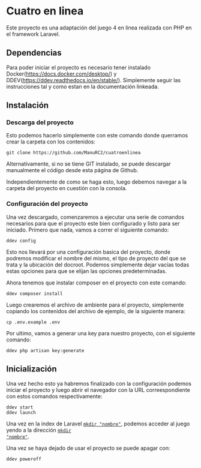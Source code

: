 # Cuatro en linea

Este proyecto es una adaptación del juego 4 en linea realizada con PHP en el framework Laravel.

## Dependencias

Para poder iniciar el proyecto es necesario tener instalado Docker(https://docs.docker.com/desktop/) y DDEV(https://ddev.readthedocs.io/en/stable/). Simplemente seguir las instrucciones tal y como estan en la documentación linkeada.

## Instalación

### Descarga del proyecto

Esto podemos hacerlo simplemente con este comando donde querramos crear la carpeta con los contenidos:
```shell
git clone https://github.com/ManuRC2/cuatroenlinea
```
Alternativamente, si no se tiene GIT instalado, se puede descargar manualmente el código desde esta página de Github.

Independientemente de como se haga esto, luego debemos navegar a la carpeta del proyecto en cuestión con la consola.

### Configuración del proyecto

Una vez descargado, comenzaremos a ejecutar una serie de comandos necesarios para que el proyecto este bien configurado y listo para ser iniciado.
Primero que nada, vamos a correr el siguiente comando:
```shell
ddev config
```
Esto nos llevará por una configuración basica del proyecto, donde podremos modificar el nombre del mismo, el tipo de proyecto del que se trata y la ubicación del docroot. Podemos simplemente dejar vacías todas estas opciones para que se elijan las opciones predeterminadas.

Ahora tenemos que instalar composer en el proyecto con este comando:
```shell
ddev composer install
```

Luego crearemos el archivo de ambiente para el proyecto, simplemente copiando los contenidos del archivo de ejemplo, de la siguiente manera:
```shell
cp .env.example .env
```

Por ultimo, vamos a generar una key para nuestro proyecto, con el siguiente comando:
```shell
ddev php artisan key:generate
```

## Inicialización
Una vez hecho esto ya habremos finalizado con la configuración podemos iniciar el proyecto y luego abrir el navegador con la URL correespondiente con estos comandos respectivamente:
```shell
ddev start
ddev launch
```
Una vez en la index de Laravel <code>[mkdir "nombre"](https://cuatroenlinea.ddev.site)</code>, podemos acceder al juego yendo a la dirección <code>[mkdir "nombre"](https://cuatroenlinea.ddev.site/jugar/{números})</code>. 

Una vez se haya dejado de usar el proyecto se puede apagar con:
```shell
ddev poweroff
```
